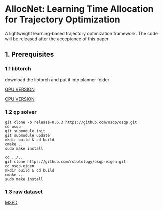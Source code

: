 # AllocNet: Learning Time Allocation for Trajectory Optimization

A lightweight learning-based trajectory optimization framework. The code will be released after the acceptance of this paper.


## 1. Prerequisites

### 1.1 libtorch

download the libtorch and put it into planner folder

[GPU VERSION](https://download.pytorch.org/libtorch/test/cu117/libtorch-cxx11-abi-shared-with-deps-latest.zip)

[CPU VERSION](https://download.pytorch.org/libtorch/test/cpu/libtorch-cxx11-abi-shared-with-deps-latest.zip)

### 1.2 qp solver 

```
git clone -b release-0.6.3 https://github.com/osqp/osqp.git
cd osqp
git submodule init
git submodule update
mkdir build & cd build
cmake ..
sudo make install

cd ../..
git clone https://github.com/robotology/osqp-eigen.git
cd osqp-eigen
mkdir build & cd build
cmake ..
sudo make install
```
### 1.3 raw dataset

[M3ED](https://m3ed.io/)
